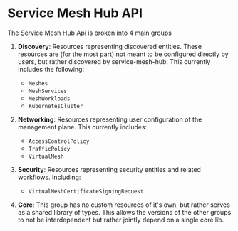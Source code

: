 # Service Mesh Hub API

The Service Mesh Hub Api is broken into 4 main groups

1. **Discovery**: Resources representing discovered entities. These resources are (for the most part) not meant to be
configured directly by users, but rather discovered by service-mesh-hub. This currently includes the following:
    * `Meshes`
    * `MeshServices`
    * `MeshWorkloads`
    * `KubernetesCluster`

2. **Networking**: Resources representing user configuration of the management plane. This currently includes:
    * `AccessControlPolicy`
    * `TrafficPolicy`
    * `VirtualMesh`

3. **Security**: Resources representing security entities and related workflows. Including:
    * `VirtualMeshCertificateSigningRequest`

4. **Core**: This group has no custom resources of it's own, but rather serves as a shared library of types. This allows
the versions of the other groups to not be interdependent but rather jointly depend on a single core lib.
